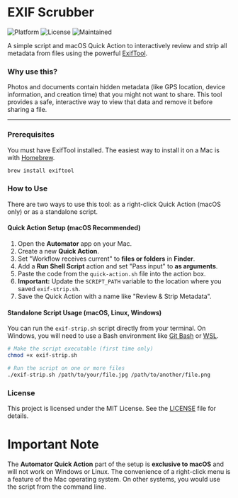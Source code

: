 # EXIF Scrubber

![Platform](https://img.shields.io/badge/Platform-macOS%20%7C%20Linux%20%7C%20Windows-blue)
![License](https://img.shields.io/badge/License-MIT-green)
![Maintained](https://img.shields.io/badge/Maintained%3F-Yes-brightgreen)

A simple script and macOS Quick Action to interactively review and strip all metadata from files using the powerful [ExifTool](https://exiftool.org/).

###  Why use this?

Photos and documents contain hidden metadata (like GPS location, device information, and creation time) that you might not want to share. This tool provides a safe, interactive way to view that data and remove it before sharing a file.

---

###  Prerequisites

You must have ExifTool installed. The easiest way to install it on a Mac is with [Homebrew](https://brew.sh/).

```sh
brew install exiftool
```

### How to Use

There are two ways to use this tool: as a right-click Quick Action (macOS only) or as a standalone script.

#### Quick Action Setup (macOS Recommended)

1.  Open the **Automator** app on your Mac.
2.  Create a new **Quick Action**.
3.  Set "Workflow receives current" to **files or folders** in **Finder**.
4.  Add a **Run Shell Script** action and set "Pass input" to **as arguments**.
5.  Paste the code from the `quick-action.sh` file into the action box.
6.  **Important:** Update the `SCRIPT_PATH` variable to the location where you saved `exif-strip.sh`.
7.  Save the Quick Action with a name like "Review & Strip Metadata".

#### Standalone Script Usage (macOS, Linux, Windows)

You can run the `exif-strip.sh` script directly from your terminal. On Windows, you will need to use a Bash environment like [Git Bash](https://git-scm.com/download/win) or [WSL](https://docs.microsoft.com/en-us/windows/wsl/install).

```sh
# Make the script executable (first time only)
chmod +x exif-strip.sh

# Run the script on one or more files
./exif-strip.sh /path/to/your/file.jpg /path/to/another/file.png
```

### License

This project is licensed under the MIT License. See the [LICENSE](LICENSE) file for details.

# **Important Note**

The **Automator Quick Action** part of the setup is **exclusive to macOS** and will not work on Windows or Linux. The convenience of a right-click menu is a feature of the Mac operating system. On other systems, you would use the script from the command line.
